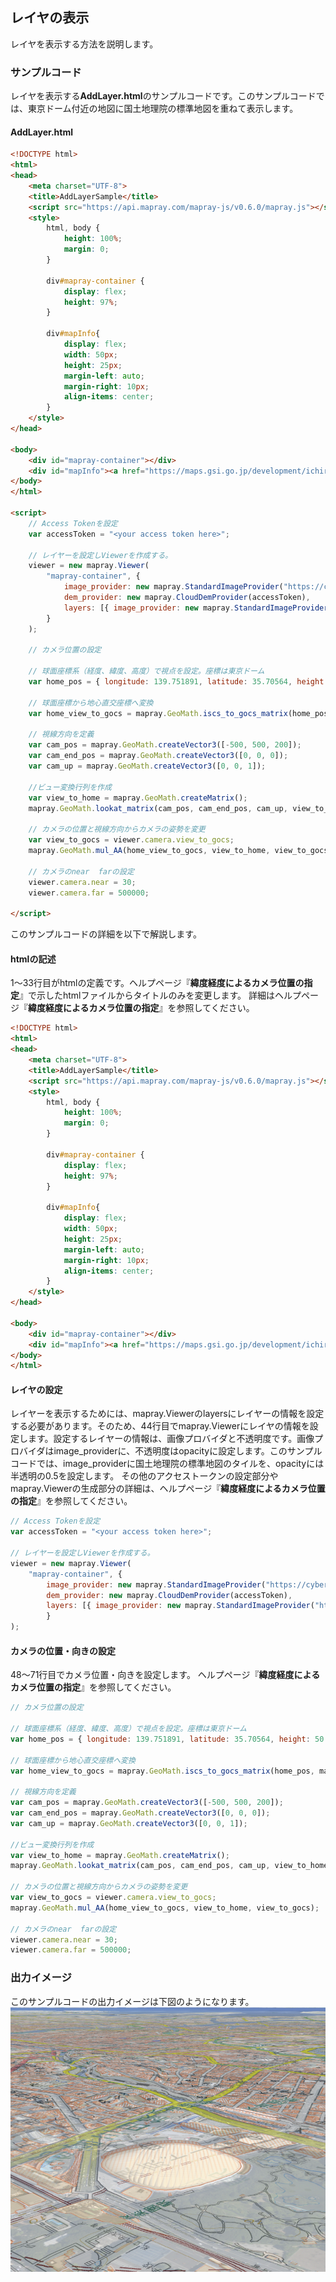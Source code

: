 ## レイヤの表示

レイヤを表示する方法を説明します。

### サンプルコード
レイヤを表示する**AddLayer.html**のサンプルコードです。このサンプルコードでは、東京ドーム付近の地図に国土地理院の標準地図を重ねて表示します。

#### AddLayer.html

```HTML
<!DOCTYPE html>
<html>
<head>
    <meta charset="UTF-8">
    <title>AddLayerSample</title>
    <script src="https://api.mapray.com/mapray-js/v0.6.0/mapray.js"></script>
    <style>
        html, body {
            height: 100%;
            margin: 0;
        }

        div#mapray-container {
            display: flex;
            height: 97%;
        }

        div#mapInfo{
            display: flex;
            width: 50px;
            height: 25px;
            margin-left: auto;
            margin-right: 10px;
            align-items: center;
        }
    </style>
</head>

<body>
    <div id="mapray-container"></div>
    <div id="mapInfo"><a href="https://maps.gsi.go.jp/development/ichiran.html" style="font-size: 9px">国土地理院</a></div>
</body>
</html>

<script>
    // Access Tokenを設定
    var accessToken = "<your access token here>";

    // レイヤーを設定しViewerを作成する。
    viewer = new mapray.Viewer(
        "mapray-container", {
            image_provider: new mapray.StandardImageProvider("https://cyberjapandata.gsi.go.jp/xyz/seamlessphoto/", ".jpg", 256, 2, 18),
            dem_provider: new mapray.CloudDemProvider(accessToken),
            layers: [{ image_provider: new mapray.StandardImageProvider("https://cyberjapandata.gsi.go.jp/xyz/std/", ".png", 256, 5, 18), opacity: 0.5 }]
        }
    );

    // カメラ位置の設定

    // 球面座標系（経度、緯度、高度）で視点を設定。座標は東京ドーム
    var home_pos = { longitude: 139.751891, latitude: 35.70564, height: 50.0 };

    // 球面座標から地心直交座標へ変換
    var home_view_to_gocs = mapray.GeoMath.iscs_to_gocs_matrix(home_pos, mapray.GeoMath.createMatrix());

    // 視線方向を定義
    var cam_pos = mapray.GeoMath.createVector3([-500, 500, 200]);
    var cam_end_pos = mapray.GeoMath.createVector3([0, 0, 0]);
    var cam_up = mapray.GeoMath.createVector3([0, 0, 1]);

    //ビュー変換行列を作成
    var view_to_home = mapray.GeoMath.createMatrix();
    mapray.GeoMath.lookat_matrix(cam_pos, cam_end_pos, cam_up, view_to_home);

    // カメラの位置と視線方向からカメラの姿勢を変更
    var view_to_gocs = viewer.camera.view_to_gocs;
    mapray.GeoMath.mul_AA(home_view_to_gocs, view_to_home, view_to_gocs);

    // カメラのnear  farの設定
    viewer.camera.near = 30;
    viewer.camera.far = 500000;

</script>
```

このサンプルコードの詳細を以下で解説します。

#### htmlの記述
1～33行目がhtmlの定義です。ヘルプページ『**緯度経度によるカメラ位置の指定**』で示したhtmlファイルからタイトルのみを変更します。
詳細はヘルプページ『**緯度経度によるカメラ位置の指定**』を参照してください。

```HTML
<!DOCTYPE html>
<html>
<head>
    <meta charset="UTF-8">
    <title>AddLayerSample</title>
    <script src="https://api.mapray.com/mapray-js/v0.6.0/mapray.js"></script>
    <style>
        html, body {
            height: 100%;
            margin: 0;
        }

        div#mapray-container {
            display: flex;
            height: 97%;
        }

        div#mapInfo{
            display: flex;
            width: 50px;
            height: 25px;
            margin-left: auto;
            margin-right: 10px;
            align-items: center;
        }
    </style>
</head>

<body>
    <div id="mapray-container"></div>
    <div id="mapInfo"><a href="https://maps.gsi.go.jp/development/ichiran.html" style="font-size: 9px">国土地理院</a></div>
</body>
</html>
```

#### レイヤの設定
レイヤーを表示するためには、mapray.Viewerのlayersにレイヤーの情報を設定する必要があります。そのため、44行目でmapray.Viewerにレイヤの情報を設定します。設定するレイヤーの情報は、画像プロバイダと不透明度です。画像プロバイダはimage_providerに、不透明度はopacityに設定します。このサンプルコードでは、image_providerに国土地理院の標準地図のタイルを、opacityには半透明の0.5を設定します。
その他のアクセストークンの設定部分やmapray.Viewerの生成部分の詳細は、ヘルプページ『**緯度経度によるカメラ位置の指定**』を参照してください。

```JavaScript
// Access Tokenを設定
var accessToken = "<your access token here>";

// レイヤーを設定しViewerを作成する。
viewer = new mapray.Viewer(
    "mapray-container", {
        image_provider: new mapray.StandardImageProvider("https://cyberjapandata.gsi.go.jp/xyz/seamlessphoto/", ".jpg", 256, 2, 18),
        dem_provider: new mapray.CloudDemProvider(accessToken),
        layers: [{ image_provider: new mapray.StandardImageProvider("https://cyberjapandata.gsi.go.jp/xyz/std/", ".png", 256, 5, 18), opacity: 0.5 }]
        }
);
```

#### カメラの位置・向きの設定
48～71行目でカメラ位置・向きを設定します。
ヘルプページ『**緯度経度によるカメラ位置の指定**』を参照してください。

```JavaScript
// カメラ位置の設定

// 球面座標系（経度、緯度、高度）で視点を設定。座標は東京ドーム
var home_pos = { longitude: 139.751891, latitude: 35.70564, height: 50.0 };

// 球面座標から地心直交座標へ変換
var home_view_to_gocs = mapray.GeoMath.iscs_to_gocs_matrix(home_pos, mapray.GeoMath.createMatrix());

// 視線方向を定義
var cam_pos = mapray.GeoMath.createVector3([-500, 500, 200]);
var cam_end_pos = mapray.GeoMath.createVector3([0, 0, 0]);
var cam_up = mapray.GeoMath.createVector3([0, 0, 1]);

//ビュー変換行列を作成
var view_to_home = mapray.GeoMath.createMatrix();
mapray.GeoMath.lookat_matrix(cam_pos, cam_end_pos, cam_up, view_to_home);

// カメラの位置と視線方向からカメラの姿勢を変更
var view_to_gocs = viewer.camera.view_to_gocs;
mapray.GeoMath.mul_AA(home_view_to_gocs, view_to_home, view_to_gocs);

// カメラのnear  farの設定
viewer.camera.near = 30;
viewer.camera.far = 500000;
```

### 出力イメージ
このサンプルコードの出力イメージは下図のようになります。
![出力イメージ](image/SampleImageAddLayer.png)
